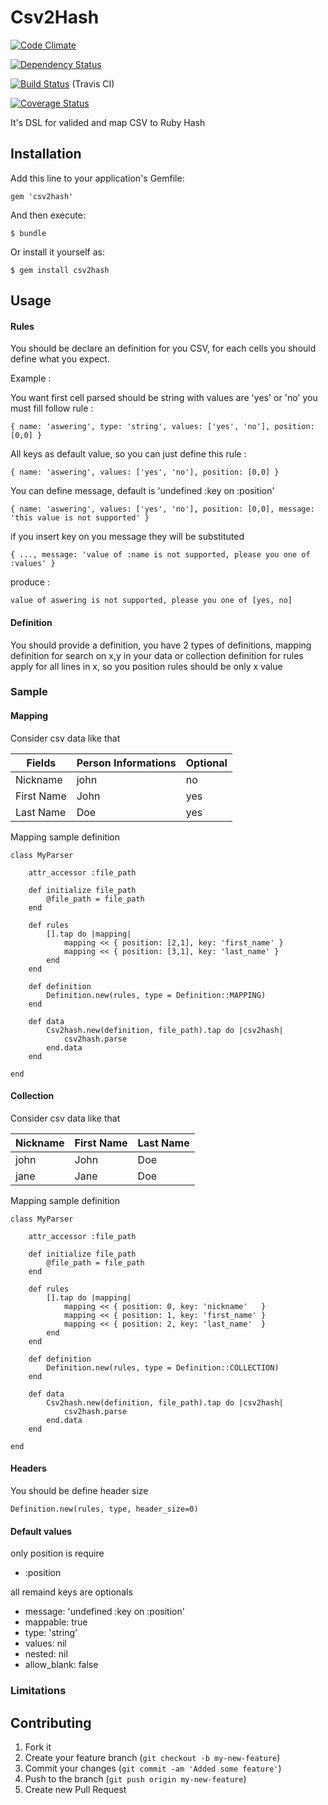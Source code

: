 # Csv2Hash

[![Code Climate](https://codeclimate.com/github/joel/csv2hash.png)](https://codeclimate.com/github/joel/csv2hash)

[![Dependency Status](https://gemnasium.com/joel/csv2hash.png)](https://gemnasium.com/joel/csv2hash)

[![Build Status](https://travis-ci.org/joel/csv2hash.png?branch=master)](https://travis-ci.org/joel/csv2hash) (Travis CI)

[![Coverage Status](https://coveralls.io/repos/joel/csv2hash/badge.png)](https://coveralls.io/r/joel/csv2hash)


It's DSL for valided and map CSV to Ruby Hash

## Installation

Add this line to your application's Gemfile:

    gem 'csv2hash'

And then execute:

    $ bundle

Or install it yourself as:

    $ gem install csv2hash

## Usage

#### Rules

You should be declare an definition for you CSV, for each cells you should define what you expect.

Example :

You want first cell parsed should be string with values are 'yes' or 'no' you must fill follow rule :

	{ name: 'aswering', type: 'string', values: ['yes', 'no'], position: [0,0] }

All keys as default value, so you can just define this rule :

	{ name: 'aswering', values: ['yes', 'no'], position: [0,0] }

You can define message, default is 'undefined :key on :position'

	{ name: 'aswering', values: ['yes', 'no'], position: [0,0], message: 'this value is not supported' }

if you insert key on you message they will be substituted

	{ ..., message: 'value of :name is not supported, please you one of :values' }

produce :


	value of aswering is not supported, please you one of [yes, no]

#### Definition

You should provide a definition, you have 2 types of definitions, mapping definition for search on x,y in your data or collection definition for rules apply for all lines in x, so you position rules should be only x value

### Sample

#### Mapping

Consider csv data like that

| Fields      | Person Informations  | Optional |
|-------------|----------------------|----------|
| Nickname    |        john          |    no    |
| First Name  |        John          |    yes   |
| Last Name   |        Doe           |    yes   |


Mapping sample definition

	class MyParser

		attr_accessor :file_path

		def initialize file_path
			@file_path = file_path
		end

		def rules
			[].tap do |mapping|
				mapping << { position: [2,1], key: 'first_name' }
				mapping << { position: [3,1], key: 'last_name' }
			end
		end

		def definition
			Definition.new(rules, type = Definition::MAPPING)
		end

		def data
			Csv2hash.new(definition, file_path).tap do |csv2hash|
				csv2hash.parse
			end.data
		end

	end

#### Collection

Consider csv data like that

| Nickname | First Name | Last Name |
|----------|------------|-----------|
|   john   |    John    |    Doe    |
|   jane   |    Jane    |    Doe    |

Mapping sample definition

	class MyParser

		attr_accessor :file_path

		def initialize file_path
			@file_path = file_path
		end

		def rules
			[].tap do |mapping|
				mapping << { position: 0, key: 'nickname'   }
				mapping << { position: 1, key: 'first_name' }
				mapping << { position: 2, key: 'last_name'  }
			end
		end

		def definition
			Definition.new(rules, type = Definition::COLLECTION)
		end

		def data
			Csv2hash.new(definition, file_path).tap do |csv2hash|
				csv2hash.parse
			end.data
		end

	end

#### Headers

You should be define header size

	Definition.new(rules, type, header_size=0)

#### Default values

only position is require

* :position

all remaind keys are optionals

* message:     'undefined :key on :position'
* mappable:    true
* type:        'string'
* values:      nil
* nested:      nil
* allow_blank: false

### Limitations


## Contributing

1. Fork it
2. Create your feature branch (`git checkout -b my-new-feature`)
3. Commit your changes (`git commit -am 'Added some feature'`)
4. Push to the branch (`git push origin my-new-feature`)
5. Create new Pull Request
